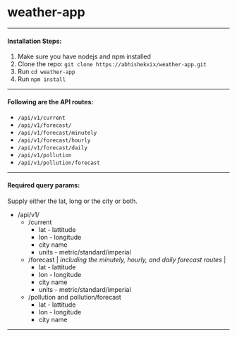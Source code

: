 # weather-app

---

#### Installation Steps:

1. Make sure you have nodejs and npm installed
2. Clone the repo: `git clone https://abhishekxix/weather-app.git`
3. Run `cd weather-app`
4. Run `npm install`

---

#### Following are the API routes:

- `/api/v1/current`
- `/api/v1/forecast/`
- `/api/v1/forecast/minutely`
- `/api/v1/forecast/hourly`
- `/api/v1/forecast/daily`
- `/api/v1/pollution`
- `/api/v1/pollution/forecast`

---

#### Required query params:

Supply either the lat, long or the city or both.

- /api/v1/
  - /current
    - lat - lattitude
    - lon - longitude
    - city name
    - units - metric/standard/imperial
  - /forecast | _including the minutely, hourly, and daily forecast routes_ |
    - lat - lattitude
    - lon - longitude
    - city name
    - units - metric/standard/imperial
  - /pollution and pollution/forecast
    - lat - lattitude
    - lon - longitude
    - city name

---

